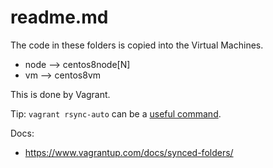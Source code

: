 # readme.md

The code in these folders is copied into the Virtual Machines.

* node    --> centos8node[N]
* vm      --> centos8vm

This is done by Vagrant.

Tip: `vagrant rsync-auto` can be a [useful command](https://www.vagrantup.com/docs/cli/rsync-auto.html).

Docs:

* https://www.vagrantup.com/docs/synced-folders/
